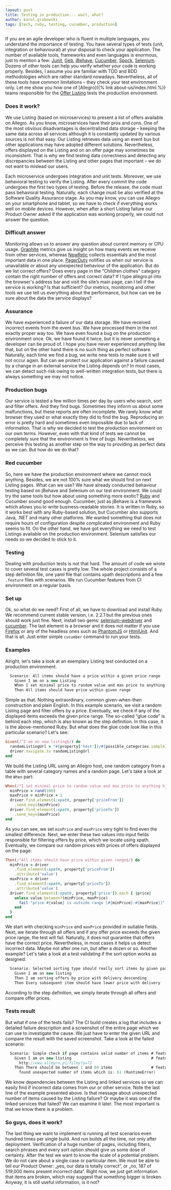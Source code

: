 ```yaml
---
layout: post
title: Testing in production... wait, what?
author: karol.grabowski
tags: [tech, ruby, testing, cucumber, production]
---
```


If you are an agile developer who is fluent in multiple languages, you understand the importance of testing. You have
several types of tests (unit, integration or behavioural) at your disposal to check your application. The number of
available tools, frameworks and even languages is enormous, just to mention a few:
[Junit](http://junit.org/),
[Geb](http://www.gebish.org/),
[jBehave](http://jbehave.org/),
[Cucumber](https://cukes.info/),
[Spock](http://spockframework.org/),
[Selenium](http://www.seleniumhq.org/).
Dozens of other tools can help you verify whether your code is working properly. Besides, I assume you are familiar with
TDD and BDD methodologies which are rather standard nowadays. Nevertheless, all of these tools have common
limitations – they check your test environment only. Let me show you how one of [Allegro]({% link about-us/index.html %}) teams responsible for the
[Offer Listing](http://allegro.pl/dodatki-do-plyt-cd-dvd-etui-albumy-4735) tests the production environment.

### Does it work?
We use Listing (based on microservices) to present a list of offers available on Allegro. As you know, microservices
have their pros and cons. One of the most obvious disadvantages is decentralized data storage – keeping the same data
across all services although it is constantly updated by various sources is not that easy. Our Listing retrieves data
using an event bus but other applications may have adopted different solutions. Nevertheless, offers displayed on the
Listing and on an offer page may sometimes be inconsistent. That is why we find testing data correctness and detecting
any discrepancies between the Listing and other pages that important – we do not want to mislead our users.

Each microservice undergoes integration and unit tests. Moreover, we use behavioral testing to verify the Listing.
After every commit the code undergoes the first two types of testing. Before the release, the code must pass
behavioral testing. Naturally, each change must be also verified at the Software Quality Assurance stage. As you may
know, you can use Allegro on your smartphone and tablet, so we have to check if everything works well on mobile devices.
However, when after a short Listing failure our Product Owner asked if the application was working properly, we could
not answer the question.

### Difficult answer
Monitoring allows us to answer any question about current memory or CPU usage. [Graphite](https://github.com/graphite-project/graphite-web) metrics give us insight on how
many events we receive from other services, whereas [NewRelic](http://newrelic.com/) collects essentials and the most important data in one
place. [PagerDuty](http://www.pagerduty.com/) notifies us when our service is unavailable or about any unexpected behaviour of the application. But
do we list correct offers? Does every page in the “Children clothes” category contain the right number of offers and
correct data? If I type allegro.pl into the browser's address bar and visit the site’s main page, can I tell if the
service is working? Is that sufficient? Our metrics, monitoring and other tools we use tell us everything about
the performance, but how can we be sure about the data the service displays?

### Assurance
We have experienced a failure of our data storage. We have received incorrect events from the event bus. We have
processed them in the not exactly proper way too. We have even found a bug on the production environment once. Ok, we
have found it twice, but it is never something a developer can be proud of. I hope you have never experienced anything
like that, but on the other hand there is no such thing as perfect software. Naturally, each time we find a bug, we
write new tests to make sure it will not occur again. But can we protect our application against a failure caused by
a change in an external service the Listing depends on? In most cases, we can detect such risk owing to well-written
integration tests, but there is always something we may not notice.

### Production bugs
Our service is tested a few million times per day by users who search, sort and filter offers. And they find bugs.
Sometimes they inform us about some malfunctions, but these reports are often incomplete. We rarely know what browser
they used or what exactly they did to find the bug. Reproducing an error is pretty hard and sometimes even impossible
due to lack of information. That is why we decided to test the production environment on our own terms. However, even
with that kind of tests we cannot be completely sure that the environment is free of bugs. Nevertheless, we perceive
this testing as another step on the way to providing as perfect data as we can. But how do we do that?

### Red cucumber
So, here we have the production environment where we cannot mock anything. Besides, we are not 100% sure what we should
find on next Listing pages. What can we use? We have already conducted behaviour testing based on jBehave and Selenium
on our test environment. We could try the same tools but how about using something more exotic? [Ruby](https://www.ruby-lang.org/en/) and Cucumber sound
good enough. Cucumber, just as jBehave is a framework which allows you to write business-readable stories. It is
written in Ruby, so it works best with any Ruby-based solution, but Cucumber also supports  Java, .NET and many other
platforms. We wanted something that does not require hours of configuration despite complicated environment and Ruby
seems to fit. On the other hand, we have got everything we need to test Listings available on the production
environment. Selenium satisfies our needs so we decided to stick to it.

### Testing
Dealing with production tests is not that hard. The amount of code we wrote to cover several test cases is pretty low.
The whole project consists of a step definition file, one yaml file that contains xpath descriptions and a few
`.feature` files with scenarios. We run Cucumber features from CI environment on a regular basis.

### Set up
Ok, so what do we need? First of all, we have to download and install Ruby. We recommend current stable version,
i.e. 2.2.1 but the previous ones should work just fine. Next, install two gems: [selenium-webdriver](https://rubygems.org/gems/selenium-webdriver) and [cucumber](https://rubygems.org/gems/cucumber).
The last element is a browser and it does not matter if you use [Firefox](https://www.mozilla.org/en-US/firefox/new/) or any of the headless ones such as [PhantomJS](http://phantomjs.org/)
or [HtmlUnit](http://htmlunit.sourceforge.net/). And that is all. Just enter simple `cucumber` command to run your tests.

### Examples
Alright, let's take a look at an exemplary Listing test conducted on a production environment.

```groovy
  Scenario: All items should have a price within a given price range
    Given I am on a new Listing
    When I set minimal price to random value and max price to anything higher
    Then All items should have price within given range
```

Simple as that. Nothing extraordinary, common given-when-then construction and plain English. In this example scenario,
we visit a random Listing page and filter offers by a price. Eventually, we check if any of the displayed items
exceeds the given price range. The so-called “glue code” is behind each step, which is also known as the step definition.
In this case, it is the above-mentioned Ruby. But what does the glue code look like in this particular scenario?
Let's see:

```ruby
Given(/^I am on new listing$/) do
  randomListingUrl = "#{property['host']}/#{possible_categories.sample}?p=#{rand(100)}"
  driver.navigate.to randomListingUrl
end
```

We build the Listing URL using an Allegro host, one random category from a table with several category names and
a random page. Let's take a look at the `When` part:

```ruby
When(/^I set minimal price to random value and max price to anything higher$/) do
  minPrice = rand(100)
  maxPrice = minPrice + 1
  driver.find_element(:xpath, property['priceFrom'])
    .send_keys(minPrice)
  driver.find_element(:xpath, property['priceTo'])
    .send_keys(maxPrice)
end
```

As you can see, we set `minPrice` and `maxPrice` very tight to find even the smallest difference. Next, we enter these two
values into input fields responsible for filtering offers by price, which we locate using xpath. Eventually, we compare
our random prices with prices of offers displayed on the page:

```ruby
Then(/^All items should have price within given range$/) do
  minPrice = driver
    .find_element(:xpath, property['priceFrom'])
    .attribute('value')
  maxPrice = driver
    .find_element(:xpath, property['priceTo'])
    .attribute('value')
  driver.find_elements(:xpath, property['price']).each { |price|
    unless value.between?(minPrice, maxPrice)
      fail "price #{value} is outside range [#{minPrice}-#{maxPrice}]"
    end
  }
end
```

We start with checking `minPrice` and `maxPrice` provided in suitable fields. Next, we iterate through all offers and if any
offer price exceeds the given price range, the test will fail. Naturally, it does not guarantee that offers have the
correct price. Nevertheless, in most cases it helps us detect incorrect data. Maybe not after one run, but after a
dozen or so. Another example? Let's take a look at a test validating if the sort option works as designed:

```groovy
  Scenario: Selected sorting type should really sort items by given parameter
    Given I am on new listing
    Then I am sorting offers by price with delivery descending
    Then Every subsequent item should have lower price with delivery
```

According to the step definition, we simply iterate through all offers and compare offer prices.

### Tests result
But what if one of the tests fails? The CI build creates a log that includes a detailed failure description and a
screenshot of the entire page which we can use to investigate the cause. We just have to enter the given URL and compare
the result with the saved screenshot. Take a look at the failed scenario:

```groovy
  Scenario: Simple check if page contains valid number of items # features/items.feature:3
    Given I am on new listing                                   # features/step_definitions/steps.rb:30
      http://www.allegro.pl/filmy?p=72
    Then There should be between 1 and 60 items                 # features/step_definitions/steps.rb:44
      found unexpected number of items which is: 61 (RuntimeError)
```

We know dependencies between the Listing and linked services so we can easily find if incorrect data comes from our or
other service. Note the last line of the example presented above. Is that message about unexpected number of items
caused by the Listing failure? Or maybe it was one of the linked services that failed? We can examine it later. The most
important is that we know there is a problem.

### So guys, does it work?
The last thing we want to implement is running all test scenarios even hundred times per single build. And run builds
all the time, not only after deployment. Verification of a huge number of pages, including filters, search phrases and
every sort option should give us some dose of certainty. After the test we want to know the scale of a potential
problem. We do not care about a single case or particular item. We must be able to tell our Product Owner: „yes, our
data is totally correct”, or „no, 187 of 519,000 items present incorrect data”. Right now, we just get information that
items are broken, which may suggest that something bigger is broken. Anyway, it is still useful information, is it not?
